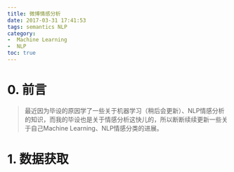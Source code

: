 ```yaml
---
title: 微博情感分析
date: 2017-03-31 17:41:53
tags: semantics NLP
category: 
-  Machine Learning
-  NLP 
toc: true
---
```

# 0. 前言 #
> 最近因为毕设的原因学了一些关于机器学习（稍后会更新）、NLP情感分析的知识，而我的毕设也是关于情感分析这快儿的，所以断断续续更新一些关于自己Machine Learning、NLP情感分类的进展。  

# 1. 数据获取 #

